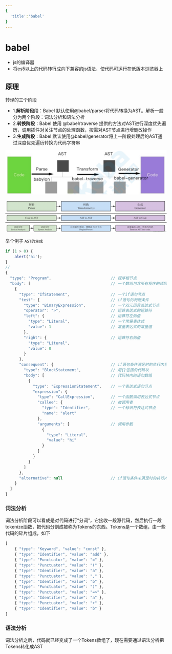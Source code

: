 ```yaml
---
{
  'title':'babel'
}
---
```

# babel

- js的编译器
- 将es5以上的代码转行成向下兼容的js语法，使代码可运行在低版本浏览器上

## 原理

转译的三个阶段

- 1.**解析阶段**段：Babel 默认使用@babel/parser将代码转换为AST。解析一般分为两个阶段：词法分析和语法分析
- 2.**转换阶段**：Babel 使用 @babel/traverse 提供的方法对AST进行深度优先遍历，调用插件对关注节点的处理函数，按需对AST节点进行增删改操作
- 3.**生成阶段**：Babel 默认使用@babel/generator将上一阶段处理后的AST通过深度优先遍历转换为代码字符串

![](/webpack/babel原理图解.png)

![](/webpack/babel转译步骤.png)

举个例子
`AST的生成`

```js
if (1 > 0) {
    alert('hi');
}
//
{
  "type": "Program",                          // 程序根节点
  "body": [                                   // 一个数组包含所有程序的顶层语句
    {
      "type": "IfStatement",                  // 一个if语句节点
      "test": {                               // if语句的判断条件
        "type": "BinaryExpression",           // 一个双元运算表达式节点
        "operator": ">",                      // 运算表达式的运算符
        "left": {                             // 运算符左侧值
          "type": "Literal",                  // 一个常量表达式
          "value": 1                          // 常量表达式的常量值
        },
        "right": {                            // 运算符右侧值
          "type": "Literal",
          "value": 0
        }
      },
      "consequent": {                         // if语句条件满足时的执行内容
        "type": "BlockStatement",             // 用{}包围的代码块
        "body": [                             // 代码块内的语句数组
          {
            "type": "ExpressionStatement",    // 一个表达式语句节点
            "expression": {
              "type": "CallExpression",       // 一个函数调用表达式节点
              "callee": {                     // 被调用者
                "type": "Identifier",         // 一个标识符表达式节点
                "name": "alert"
              },
              "arguments": [                  // 调用参数
                {
                  "type": "Literal",
                  "value": "hi"
                }
              ]
            }
          }
        ]
      },
      "alternative": null                     // if语句条件未满足时的执行内容
    }
  ]
}
```

### 词法分析

词法分析阶段可以看成是对代码进行“分词”，它接收一段源代码，然后执行一段tokenize函数，把代码分割成被称为Tokens的东西。Tokens是一个数组，由一些代码的碎片组成，如下

```js
[
    { "type": "Keyword", "value": "const" },
    { "type": "Identifier", "value": "add" },
    { "type": "Punctuator", "value": "=" },
    { "type": "Punctuator", "value": "(" },
    { "type": "Identifier", "value": "a" },
    { "type": "Punctuator", "value": "," },
    { "type": "Identifier", "value": "b" },
    { "type": "Punctuator", "value": ")" },
    { "type": "Punctuator", "value": "=>" },
    { "type": "Identifier", "value": "a" },
    { "type": "Punctuator", "value": "+" },
    { "type": "Identifier", "value": "b" }
]

```

### 语法分析

词法分析之后，代码就已经变成了一个Tokens数组了，现在需要通过语法分析把Tokens转化成AST
